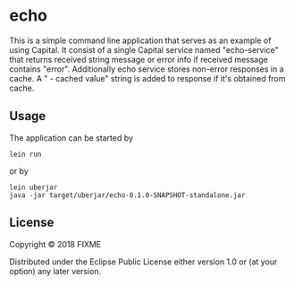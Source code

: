 # echo

This is a simple command line application that serves as an example of using Capital. It consist of a single Capital service named "echo-service" that returns received string message or error info if received message contains "error". Additionally echo service stores non-error responses in a cache. A " - cached value" string is added to response if it's obtained from cache.

## Usage

The application can be started by

```console
lein run
```

or by

```console
lein uberjar
java -jar target/uberjar/echo-0.1.0-SNAPSHOT-standalone.jar
```

## License

Copyright © 2018 FIXME

Distributed under the Eclipse Public License either version 1.0 or (at
your option) any later version.
